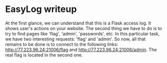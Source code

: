 # EasyLog writeup
At the first glance, we can understand that this is a Flask access log. It shows user's actions on your website. 
The second thing we have to do is to try to find pages like 'flag', 'admin', 'passwords', etc. In this particular task, we have two interesting requests: 'flag' and 'admin'. So now, all that remains to be done is to connect to the following links: http://77.223.96.24:21006/flag and http://77.223.96.24:21006/admin. The real flag is located in the second one.
